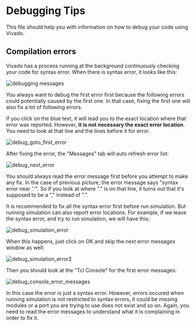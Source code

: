 # Debugging Tips

This file should help you with information on how to debug your code using Vivado.

## Compilation errors

Vivado has a process running at the background continuously checking your code for syntax error. When there is syntax error, it looks like this:

![debugging messages](pics/debug/debug_messages.png)

You always want to debug the first error first because the following errors could potentially caused by the first one. In that case, fixing the first one will also fix a lot of following errors.

If you click on the blue text, it will lead you to the exact location where that error was reported. However, **it is not necessary the exact error location**. You need to look at that line and the lines before it for error.

![debug\_goto\_first\_error](pics/debug/debug_goto_first_error.png)

After fixing the error, the "Messages" tab will auto refresh error list:

![debug\_next\_error](pics/debug/debug_next_error.png)

You should always read the error message first before you attempt to make any fix. In the case of previous picture, the error message says
"syntax error near '.'". So if you look at where "." is on that line, it turns out that it's supposed to be a "," instead of ".".

It is recommended to fix all the syntax error first before run simulation. But running simulation can also report error locations. For example,
if we leave the syntax error, and try to run simulation, we will have this:

![debug\_simulation\_error](pics/debug/debug_simulation_error.png)

When this happens, just click on OK and skip the next error messages window as well:

![debug\_simulation\_error2](pics/debug/debug_simulation_error2.png)

Then you should look at the "Tcl Console" for the first error messages:

![debug\_console\_error\_messages](pics/debug/debug_console_error_messages.png)

In this case the error is just a syntax error. However, errors occured when running simulation is not restricted to syntax errors, it could be missing
modules or a port you are trying to use does not exist and so on. Again, you need to read the error messages to understand what it is complaining
in order to fix it.
